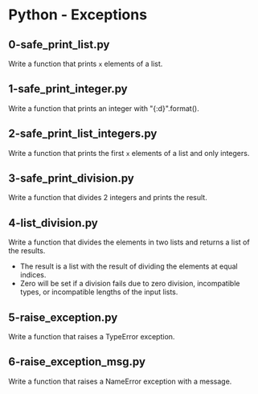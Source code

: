 # Python - Exceptions

## 0-safe_print_list.py
Write a function that prints `x` elements of a list.

## 1-safe_print_integer.py
Write a function that prints an integer with "{:d}".format().

## 2-safe_print_list_integers.py
Write a function that prints the first `x` elements of a list and only integers.

## 3-safe_print_division.py
Write a function that divides 2 integers and prints the result.

## 4-list_division.py
Write a function that divides the elements in two lists and returns a list of the results.
- The result is a list with the result of dividing the elements at equal indices.
- Zero will be set if a division fails due to zero division, incompatible types, or incompatible lengths of the input lists.

## 5-raise_exception.py
Write a function that raises a TypeError exception.

## 6-raise_exception_msg.py
Write a function that raises a NameError exception with a message.
